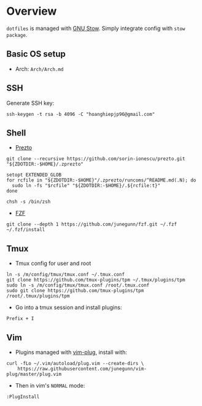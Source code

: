 # Overview

`dotfiles` is managed with [GNU Stow](https://www.gnu.org/software/stow/manual/stow.html).
Simply integrate config with `stow package`.


## Basic OS setup

+ Arch: `Arch/Arch.md`


## SSH

Generate SSH key:
```
ssh-keygen -t rsa -b 4096 -C "hoanghiepjp96@gmail.com"
```


## Shell

* [Prezto](https://github.com/sorin-ionescu/prezto)
```
git clone --recursive https://github.com/sorin-ionescu/prezto.git "${ZDOTDIR:-$HOME}/.zprezto"

setopt EXTENDED_GLOB
for rcfile in "${ZDOTDIR:-$HOME}"/.zprezto/runcoms/^README.md(.N); do
  sudo ln -fs "$rcfile" "${ZDOTDIR:-$HOME}/.${rcfile:t}"
done

chsh -s /bin/zsh
```

* [FZF](https://github.com/junegunn/fzf.git)
```
git clone --depth 1 https://github.com/junegunn/fzf.git ~/.fzf
~/.fzf/install
```


## Tmux

+ Tmux config for user and root
```
ln -s /m/config/tmux/tmux.conf ~/.tmux.conf
git clone https://github.com/tmux-plugins/tpm ~/.tmux/plugins/tpm
sudo ln -s /m/config/tmux/tmux.conf /root/.tmux.conf
sudo git clone https://github.com/tmux-plugins/tpm /root/.tmux/plugins/tpm
```

+ Go into a tmux session and install plugins:
```
Prefix + I
```


## Vim

+ Plugins managed with [vim-plug](https://github.com/junegunn/vim-plug#installation), install with:
```
curl -fLo ~/.vim/autoload/plug.vim --create-dirs \
    https://raw.githubusercontent.com/junegunn/vim-plug/master/plug.vim
```

+ Then in vim's `NORMAL` mode:
```
:PlugInstall
```
